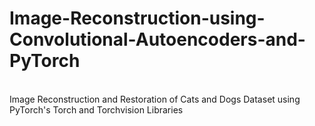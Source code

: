 # Image-Reconstruction-using-Convolutional-Autoencoders-and-PyTorch
<br>
Image Reconstruction and Restoration of Cats and Dogs Dataset using PyTorch's Torch and Torchvision Libraries
